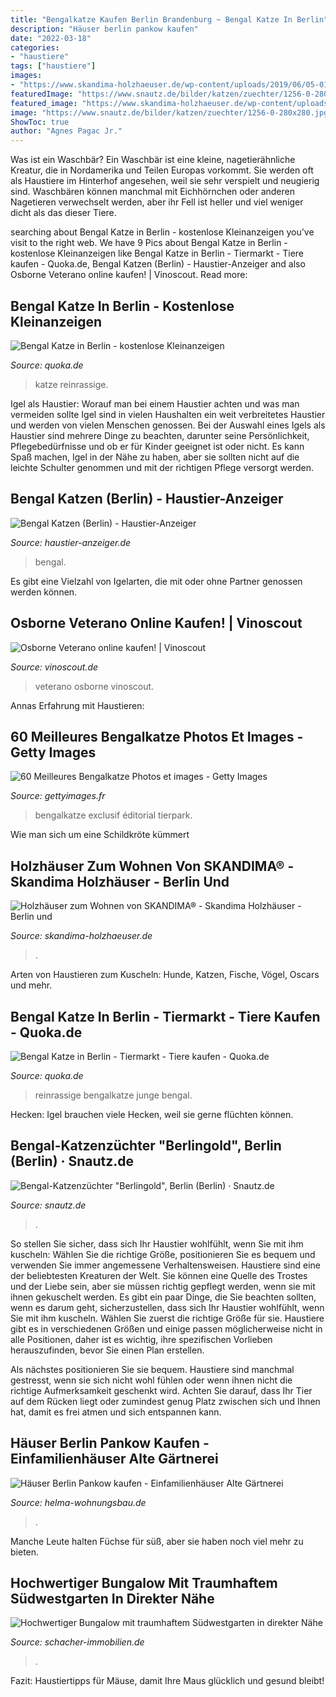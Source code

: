 ```yaml
---
title: "Bengalkatze Kaufen Berlin Brandenburg ~ Bengal Katze In Berlin"
description: "Häuser berlin pankow kaufen"
date: "2022-03-18"
categories:
- "haustiere"
tags: ["haustiere"]
images:
- "https://www.skandima-holzhaeuser.de/wp-content/uploads/2019/06/05-01_01.jpg"
featuredImage: "https://www.snautz.de/bilder/katzen/zuechter/1256-0-280x280.jpg"
featured_image: "https://www.skandima-holzhaeuser.de/wp-content/uploads/2019/06/05-01_01.jpg"
image: "https://www.snautz.de/bilder/katzen/zuechter/1256-0-280x280.jpg"
ShowToc: true
author: "Agnes Pagac Jr."
---
```



Was ist ein Waschbär?
Ein Waschbär ist eine kleine, nagetierähnliche Kreatur, die in Nordamerika und Teilen Europas vorkommt. Sie werden oft als Haustiere im Hinterhof angesehen, weil sie sehr verspielt und neugierig sind. Waschbären können manchmal mit Eichhörnchen oder anderen Nagetieren verwechselt werden, aber ihr Fell ist heller und viel weniger dicht als das dieser Tiere.

	

		
searching about Bengal Katze in Berlin - kostenlose Kleinanzeigen you've visit to the right web. We have 9 Pics about Bengal Katze in Berlin - kostenlose Kleinanzeigen like Bengal Katze in Berlin - Tiermarkt - Tiere kaufen - Quoka.de, Bengal Katzen (Berlin) - Haustier-Anzeiger and also Osborne Veterano online kaufen! | Vinoscout. Read more:
		
    
## Bengal Katze In Berlin - Kostenlose Kleinanzeigen

<img loading=lazy src="https://pic0.qimage.de/07/58/02/r245025807.jpg" onerror="this.onerror=null;this.src='https://tse3.mm.bing.net/th?id=OIP.d-tL0V_EfcYkooJhkjO6FQAAAA&amp;pid=15.1';" alt="Bengal Katze in Berlin - kostenlose Kleinanzeigen">

_Source: quoka.de_

>katze reinrassige. 

	

Igel als Haustier: Worauf man bei einem Haustier achten und was man vermeiden sollte
Igel sind in vielen Haushalten ein weit verbreitetes Haustier und werden von vielen Menschen genossen. Bei der Auswahl eines Igels als Haustier sind mehrere Dinge zu beachten, darunter seine Persönlichkeit, Pflegebedürfnisse und ob er für Kinder geeignet ist oder nicht. Es kann Spaß machen, Igel in der Nähe zu haben, aber sie sollten nicht auf die leichte Schulter genommen und mit der richtigen Pflege versorgt werden.

    
## Bengal Katzen (Berlin) - Haustier-Anzeiger

<img loading=lazy src="https://www.deine-tierwelt.de/fotos/127983559_760x570.jpg" onerror="this.onerror=null;this.src='https://tse3.mm.bing.net/th?id=OIP.isyB6mpXC8P-tIZqv7gfGwHaFj&amp;pid=15.1';" alt="Bengal Katzen (Berlin) - Haustier-Anzeiger">

_Source: haustier-anzeiger.de_

>bengal. 

	

Es gibt eine Vielzahl von Igelarten, die mit oder ohne Partner genossen werden können.

    
## Osborne Veterano Online Kaufen! | Vinoscout

<img loading=lazy src="https://www.vinoscout.de/media/image/fc/ed/47/Osborne-Veterano-Solera-Brandy.jpg" onerror="this.onerror=null;this.src='https://tse2.mm.bing.net/th?id=OIP.D6Ge4leYDVSJ8D7kqI3QmAHaWk&amp;pid=15.1';" alt="Osborne Veterano online kaufen! | Vinoscout">

_Source: vinoscout.de_

>veterano osborne vinoscout. 

	

Annas Erfahrung mit Haustieren:

    
## 60 Meilleures Bengalkatze Photos Et Images - Getty Images

<img loading=lazy src="https://media.gettyimages.com/photos/tierpark-berlin-friedrichsfelde-berlin-29042014-tierpark-berlin-freut-picture-id550978257?s=612x612" onerror="this.onerror=null;this.src='https://tse4.mm.bing.net/th?id=OIP.ms9WiP3R3dOfCqSTbwWwsAAAAA&amp;pid=15.1';" alt="60 Meilleures Bengalkatze Photos et images - Getty Images">

_Source: gettyimages.fr_

>bengalkatze exclusif éditorial tierpark. 

	

Wie man sich um eine Schildkröte kümmert

    
## Holzhäuser Zum Wohnen Von SKANDIMA® - Skandima Holzhäuser - Berlin Und

<img loading=lazy src="https://www.skandima-holzhaeuser.de/wp-content/uploads/2019/06/05-01_01.jpg" onerror="this.onerror=null;this.src='https://tse1.mm.bing.net/th?id=OIP.NEE2EjSWwXXOexw0LTeejgHaE5&amp;pid=15.1';" alt="Holzhäuser zum Wohnen von SKANDIMA® - Skandima Holzhäuser - Berlin und">

_Source: skandima-holzhaeuser.de_

>. 

	

Arten von Haustieren zum Kuscheln: Hunde, Katzen, Fische, Vögel, Oscars und mehr.

    
## Bengal Katze In Berlin - Tiermarkt - Tiere Kaufen - Quoka.de

<img loading=lazy src="https://bild2.qimage.de/reinrassige-junge-bengalkatze-foto-bild-r124314922.jpg" onerror="this.onerror=null;this.src='https://tse2.mm.bing.net/th?id=OIP.i2rhz_aJ6rB3WS6f-i09rQAAAA&amp;pid=15.1';" alt="Bengal Katze in Berlin - Tiermarkt - Tiere kaufen - Quoka.de">

_Source: quoka.de_

>reinrassige bengalkatze junge bengal. 

	

Hecken: Igel brauchen viele Hecken, weil sie gerne flüchten können.

    
## Bengal-Katzenzüchter &quot;Berlingold&quot;, Berlin (Berlin) · Snautz.de

<img loading=lazy src="https://www.snautz.de/bilder/katzen/zuechter/1256-0-280x280.jpg" onerror="this.onerror=null;this.src='https://tse2.mm.bing.net/th?id=OIP.BKBm5ueDydRW9QQ7e9lKHwAAAA&amp;pid=15.1';" alt="Bengal-Katzenzüchter &quot;Berlingold&quot;, Berlin (Berlin) · Snautz.de">

_Source: snautz.de_

>. 

	

So stellen Sie sicher, dass sich Ihr Haustier wohlfühlt, wenn Sie mit ihm kuscheln: Wählen Sie die richtige Größe, positionieren Sie es bequem und verwenden Sie immer angemessene Verhaltensweisen.
Haustiere sind eine der beliebtesten Kreaturen der Welt. Sie können eine Quelle des Trostes und der Liebe sein, aber sie müssen richtig gepflegt werden, wenn sie mit ihnen gekuschelt werden.
Es gibt ein paar Dinge, die Sie beachten sollten, wenn es darum geht, sicherzustellen, dass sich Ihr Haustier wohlfühlt, wenn Sie mit ihm kuscheln. Wählen Sie zuerst die richtige Größe für sie. Haustiere gibt es in verschiedenen Größen und einige passen möglicherweise nicht in alle Positionen, daher ist es wichtig, ihre spezifischen Vorlieben herauszufinden, bevor Sie einen Plan erstellen.

Als nächstes positionieren Sie sie bequem. Haustiere sind manchmal gestresst, wenn sie sich nicht wohl fühlen oder wenn ihnen nicht die richtige Aufmerksamkeit geschenkt wird. Achten Sie darauf, dass Ihr Tier auf dem Rücken liegt oder zumindest genug Platz zwischen sich und Ihnen hat, damit es frei atmen und sich entspannen kann.

    
## Häuser Berlin Pankow Kaufen - Einfamilienhäuser Alte Gärtnerei

<img loading=lazy src="https://www.helma-wohnungsbau.de/fileadmin/pictures/WB_Projekte/XXX_Referenzen/Berlin/Pankow_Alte-Gaertnerei/BHH-pankow-020.jpg" onerror="this.onerror=null;this.src='https://tse1.mm.bing.net/th?id=OIP.NoiOMluc2Efk_X-ekWhhLwHaE8&amp;pid=15.1';" alt="Häuser Berlin Pankow kaufen - Einfamilienhäuser Alte Gärtnerei">

_Source: helma-wohnungsbau.de_

>. 

	

Manche Leute halten Füchse für süß, aber sie haben noch viel mehr zu bieten.

    
## Hochwertiger Bungalow Mit Traumhaftem Südwestgarten In Direkter Nähe

<img loading=lazy src="https://www.schacher-immobilien.de/wAssets/img/objekte/hochwertiger-bungalow-mit-traumhaftem-suedwestgarten-in-direkter-naehe-zum-falkenhagener-see_3039/bilder/001-hausansicht.jpg" onerror="this.onerror=null;this.src='https://tse4.mm.bing.net/th?id=OIP.YZkpyxhhY7QJWxPdsH8KwgHaE7&amp;pid=15.1';" alt="Hochwertiger Bungalow mit traumhaftem Südwestgarten in direkter Nähe">

_Source: schacher-immobilien.de_

>. 

	

Fazit: Haustiertipps für Mäuse, damit Ihre Maus glücklich und gesund bleibt!

